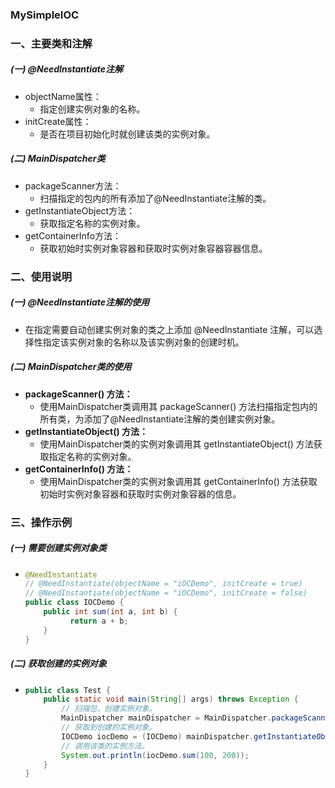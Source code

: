 ### MySimpleIOC ###

### 一、主要类和注解

#####  (一) @NeedInstantiate注解

- objectName属性：
  - 指定创建实例对象的名称。
- initCreate属性：
  - 是否在项目初始化时就创建该类的实例对象。

##### (二) MainDispatcher类

- packageScanner方法：
  - 扫描指定的包内的所有添加了@NeedInstantiate注解的类。
- getInstantiateObject方法：
  - 获取指定名称的实例对象。
- getContainerInfo方法：
  - 获取初始时实例对象容器和获取时实例对象容器容器信息。



### 二、使用说明

##### (一) @NeedInstantiate注解的使用 

- 在指定需要自动创建实例对象的类之上添加 @NeedInstantiate 注解，可以选择性指定该实例对象的名称以及该实例对象的创建时机。

#####  (二) MainDispatcher类的使用

- **packageScanner() 方法：**
  - 使用MainDispatcher类调用其 packageScanner() 方法扫描指定包内的所有类，为添加了@NeedInstantiate注解的类创建实例对象。               
- **getInstantiateObject() 方法：**
  - 使用MainDispatcher类的实例对象调用其 getInstantiateObject() 方法获取指定名称的实例对象。
- **getContainerInfo() 方法：**
  - 使用MainDispatcher类的实例对象调用其 getContainerInfo() 方法获取初始时实例对象容器和获取时实例对象容器的信息。



### 三、操作示例

##### (一) 需要创建实例对象类

- ```java
  @NeedInstantiate
  // @NeedInstantiate(objectName = "iOCDemo", initCreate = true)
  // @NeedInstantiate(objectName = "iOCDemo", initCreate = false)
  public class IOCDemo {
      public int sum(int a, int b) {
     		return a + b;
      }
  }
  ```

  

##### (二) 获取创建的实例对象

- ```java
  public class Test {
      public static void main(String[] args) throws Exception {
          // 扫描包，创建实例对象。
          MainDispatcher mainDispatcher = MainDispatcher.packageScanner("xyz.tanxiao");
          // 获取到创建的实例对象。
          IOCDemo iocDemo = (IOCDemo) mainDispatcher.getInstantiateObject("iOCDemo", IOCDemo.class);
          // 调用该类的实例方法。
          System.out.println(iocDemo.sum(100, 200));
      }
  }
  ```
